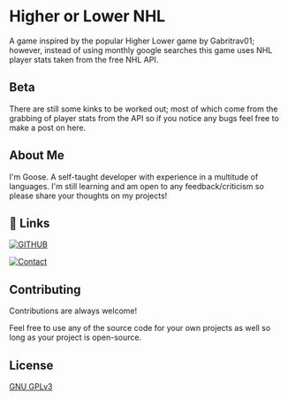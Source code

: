 
# Higher or Lower NHL

A game inspired by the popular Higher Lower game by Gabritrav01; however, instead of using monthly google searches this game uses NHL player stats taken from the free NHL API.


## Beta

There are still some kinks to be worked out; most of which come from the grabbing of player stats from the API so if you notice any bugs feel free to make a post on here.


## About Me
I'm Goose. A self-taught developer with experience in a multitude of languages. I'm still learning and am open to any feedback/criticism so please share your thoughts on my projects!

## 🔗 Links
[![GITHUB](https://img.shields.io/badge/GITHUB-43Goose-2088FF?labelColor=222&style=for-the-badge&logo=github&logoColor=FFF&link=https://github.com/43Goose)](https://github.com/43Goose)

[![Contact](https://img.shields.io/badge/Contact-goose.dvlpr@gmail.com-EA4335?labelColor=222&style=for-the-badge&logo=gmail&logoColor=FFF&link=mailto:goose.dvlpr@gmail.com)](mailto:goose.dvlpr@gmail.com)

## Contributing

Contributions are always welcome!

Feel free to use any of the source code for your own projects as well so long as your project is open-source.


## License

[GNU GPLv3](https://choosealicense.com/licenses/gpl-3.0/)


